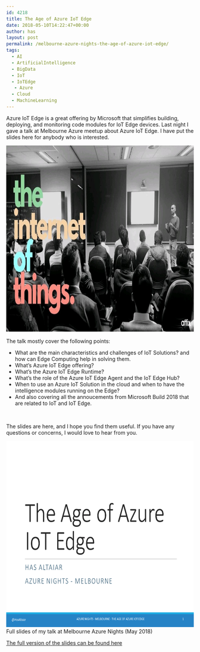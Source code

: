 ```yaml
---
id: 4218
title: The Age of Azure IoT Edge
date: 2018-05-10T14:22:47+00:00
author: has
layout: post
permalink: /melbourne-azure-nights-the-age-of-azure-iot-edge/
tags:
  - AI
  - ArtificialIntelligence
  - BigData
  - IoT
  - IoTEdge
   - Azure
  - Cloud
  - MachineLearning
---
```

Azure IoT Edge is a great offering by Microsoft that simplifies building, deploying, and monitoring code modules for IoT Edge devices. Last night I gave a talk at Melbourne Azure meetup about Azure IoT Edge. I have put the slides here for anybody who is interested.

<img src="/wp-content/uploads/2018/05/has-iot.jpg" alt="Has AlTaiar @ Melbourne Azure Nights" height="500" />

The talk mostly cover the following points:

  * What are the main characteristics and challenges of IoT Solutions? and how can Edge Computing help in solving them.
  * What&#8217;s Azure IoT Edge offering?
  * What&#8217;s the Azure IoT Edge Runtime?
  * What&#8217;s the role of the Azure IoT Edge Agent and the IoT Edge Hub?
  * When to use an Azure IoT Solution in the cloud and when to have the intelligence modules running on the Edge?
  * And also covering all the annoucements from Microsoft Build 2018 that are related to IoT and IoT Edge.

&nbsp;

The slides are here, and I hope you find them useful. If you have any questions or concerns, I would love to hear from you.

<a target="_blank" href="/wp-content/uploads/2018/05/The-Age-of-Azure-IoT-Edge.pdf">
  <img src="/wp-content/uploads/2018/05/Azure-IoT-Edge-v3_2.png" alt="The Age of Azure IoT Edge - By Has AlTaiar" height="500" />
</a>
<span>Full slides of my talk at Melbourne Azure Nights (May 2018)</span> 

[The full version of the slides can be found here](https://www.hasaltaiar.com.au/wp-content/uploads/2018/05/The-Age-of-Azure-IoT-Edge.pdf)
